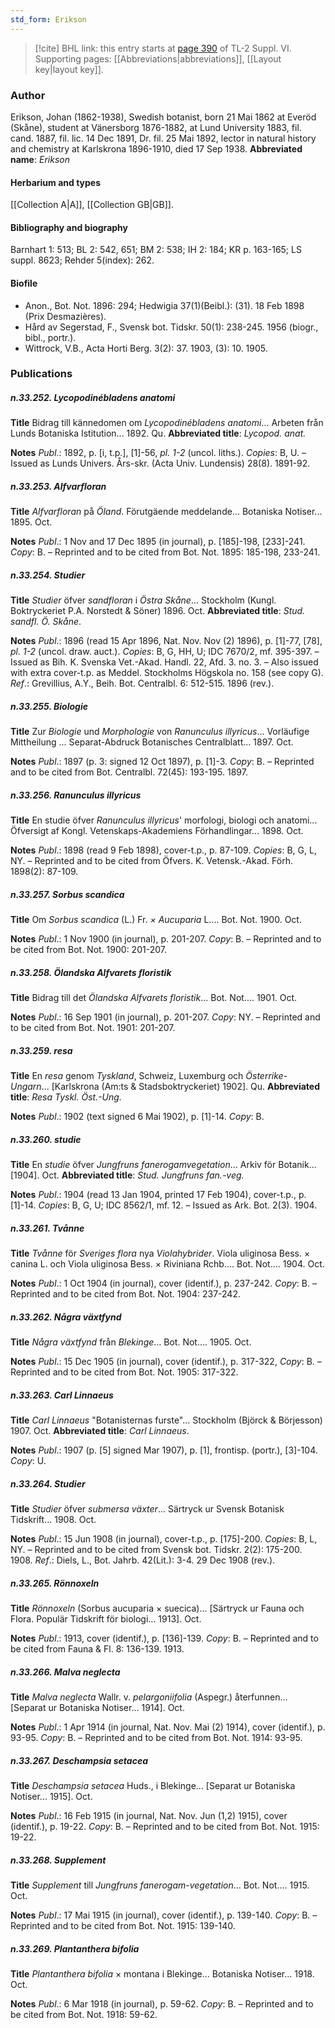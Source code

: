 ```yaml
---
std_form: Erikson
---
```


> [!cite] BHL link: this entry starts at [page 390](https://www.biodiversitylibrary.org/page/33260378) of TL-2 Suppl. VI.
> Supporting pages: [[Abbreviations|abbreviations]], [[Layout key|layout key]].

### Author

Erikson, Johan (1862-1938), Swedish botanist, born 21 Mai 1862 at Everöd (Skåne), student at Vänersborg 1876-1882, at Lund University 1883, fil. cand. 1887, fil. lic. 14 Dec 1891, Dr. fil. 25 Mai 1892, lector in natural history and chemistry at Karlskrona 1896-1910, died 17 Sep 1938. 
**Abbreviated name**: *Erikson*

#### Herbarium and types

[[Collection A|A]], [[Collection GB|GB]].

#### Bibliography and biography

Barnhart 1: 513; BL 2: 542, 651; BM 2: 538; IH 2: 184; KR p. 163-165; LS suppl. 8623; Rehder 5(index): 262.

#### Biofile

- Anon., Bot. Not. 1896: 294; Hedwigia 37(1)(Beibl.): (31). 18 Feb 1898 (Prix Desmazières).
- Hård av Segerstad, F., Svensk bot. Tidskr. 50(1): 238-245. 1956 (biogr., bibl., portr.).
- Wittrock, V.B., Acta Horti Berg. 3(2): 37. 1903, (3): 10. 1905.

### Publications

##### n.33.252. Lycopodinébladens anatomi

**Title**
Bidrag till kännedomen om *Lycopodinébladens anatomi*... Arbeten från Lunds Botaniska Istitution... 1892. Qu.
**Abbreviated title**: *Lycopod. anat.*

**Notes**
*Publ*.: 1892, p. \[i, t.p.\], \[1\]-56, *pl. 1-2* (uncol. liths.). *Copies*: B, U. – Issued as Lunds Univers. Års-skr. (Acta Univ. Lundensis) 28(8). 1891-92.

##### n.33.253. Alfvarfloran

**Title**
*Alfvarfloran* på *Öland*. Förutgäende meddelande... Botaniska Notiser... 1895. Oct.

**Notes**
*Publ*.: 1 Nov and 17 Dec 1895 (in journal), p. \[185\]-198, \[233\]-241. *Copy*: B. – Reprinted and to be cited from Bot. Not. 1895: 185-198, 233-241.

##### n.33.254. Studier

**Title**
*Studier* öfver *sandfloran* i *Östra Skåne*... Stockholm (Kungl. Boktryckeriet P.A. Norstedt & Söner) 1896. Oct.
**Abbreviated title**: *Stud. sandfl. Ö. Skåne*.

**Notes**
*Publ*.: 1896 (read 15 Apr 1896, Nat. Nov. Nov (2) 1896), p. \[1\]-77, \[78\], *pl. 1-2* (uncol. draw. auct.). *Copies*: B, G, HH, U; IDC 7670/2, mf. 395-397. – Issued as Bih. K. Svenska Vet.-Akad. Handl. 22, Afd. 3. no. 3. – Also issued with extra cover-t.p. as Meddel. Stockholms Högskola no. 158 (see copy G).
*Ref*.: Grevillius, A.Y., Beih. Bot. Centralbl. 6: 512-515. 1896 (rev.).

##### n.33.255. Biologie

**Title**
Zur *Biologie* und *Morphologie* von *Ranunculus illyricus*... Vorläufige Mittheilung ... Separat-Abdruck Botanisches Centralblatt... 1897. Oct.

**Notes**
*Publ*.: 1897 (p. 3: signed 12 Oct 1897), p. \[1\]-3. *Copy*: B. – Reprinted and to be cited from Bot. Centralbl. 72(45): 193-195. 1897.

##### n.33.256. Ranunculus illyricus

**Title**
En studie öfver *Ranunculus illyricus*' morfologi, biologi och anatomi... Öfversigt af Kongl. Vetenskaps-Akademiens Förhandlingar... 1898. Oct.

**Notes**
*Publ*.: 1898 (read 9 Feb 1898), cover-t.p., p. 87-109. *Copies*: B, G, L, NY. – Reprinted and to be cited from Öfvers. K. Vetensk.-Akad. Förh. 1898(2): 87-109.

##### n.33.257. Sorbus scandica

**Title**
Om *Sorbus scandica* (L.) Fr. *× Aucuparia* L.... Bot. Not. 1900. Oct.

**Notes**
*Publ*.: 1 Nov 1900 (in journal), p. 201-207. *Copy*: B. – Reprinted and to be cited from Bot. Not. 1900: 201-207.

##### n.33.258. Ölandska Alfvarets floristik

**Title**
Bidrag till det *Ölandska Alfvarets floristik*... Bot. Not.... 1901. Oct.

**Notes**
*Publ*.: 16 Sep 1901 (in journal), p. 201-207. *Copy*: NY. – Reprinted and to be cited from Bot. Not. 1901: 201-207.

##### n.33.259. resa

**Title**
En *resa* genom *Tyskland*, Schweiz, Luxemburg och *Österrike-Ungarn*... \[Karlskrona (Am:ts & Stadsboktryckeriet) 1902\]. Qu.
**Abbreviated title**: *Resa Tyskl. Öst.-Ung.*

**Notes**
*Publ*.: 1902 (text signed 6 Mai 1902), p. \[1\]-14. *Copy*: B.

##### n.33.260. studie

**Title**
En *studie* öfver *Jungfruns fanerogamvegetation*... Arkiv för Botanik... \[1904\]. Oct.
**Abbreviated title**: *Stud. Jungfruns fan.-veg.*

**Notes**
*Publ*.: 1904 (read 13 Jan 1904, printed 17 Feb 1904), cover-t.p., p. \[1\]-14. *Copies*: B, G, U; IDC 8562/1, mf. 12. – Issued as Ark. Bot. 2(3). 1904.

##### n.33.261. Tvånne

**Title**
*Tvånne* för *Sveriges flora* nya *Violahybrider*. Viola uliginosa Bess. × canina L. och Viola uliginosa Bess. × Riviniana Rchb.... Bot. Not.... 1904. Oct.

**Notes**
*Publ*.: 1 Oct 1904 (in journal), cover (identif.), p. 237-242. *Copy*: B. – Reprinted and to be cited from Bot. Not. 1904: 237-242.

##### n.33.262. Några växtfynd

**Title**
*Några växtfynd* från *Blekinge*... Bot. Not.... 1905. Oct.

**Notes**
*Publ*.: 15 Dec 1905 (in journal), cover (identif.), p. 317-322, *Copy*: B. – Reprinted and to be cited from Bot. Not. 1905: 317-322.

##### n.33.263. Carl Linnaeus

**Title**
*Carl Linnaeus* "Botanisternas furste"... Stockholm (Björck & Börjesson) 1907. Oct.
**Abbreviated title**: *Carl Linnaeus*.

**Notes**
*Publ*.: 1907 (p. \[5\] signed Mar 1907), p. \[1\], frontisp. (portr.), \[3\]-104. *Copy*: U.

##### n.33.264. Studier

**Title**
*Studier* öfver *submersa växter*... Särtryck ur Svensk Botanisk Tidskrift... 1908. Oct.

**Notes**
*Publ*.: 15 Jun 1908 (in journal), cover-t.p., p. \[175\]-200. *Copies*: B, L, NY. – Reprinted and to be cited from Svensk bot. Tidskr. 2(2): 175-200. 1908.
*Ref*.: Diels, L., Bot. Jahrb. 42(Lit.): 3-4. 29 Dec 1908 (rev.).

##### n.33.265. Rönnoxeln

**Title**
*Rönnoxeln* (Sorbus aucuparia × suecica)... \[Särtryck ur Fauna och Flora. Populär Tidskrift för biologi... 1913\]. Oct.

**Notes**
*Publ*.: 1913, cover (identif.), p. \[136\]-139. *Copy*: B. – Reprinted and to be cited from Fauna & Fl. 8: 136-139. 1913.

##### n.33.266. Malva neglecta

**Title**
*Malva neglecta* Wallr. v. *pelargoniifolia* (Aspegr.) återfunnen... \[Separat ur Botaniska Notiser... 1914\]. Oct.

**Notes**
*Publ*.: 1 Apr 1914 (in journal, Nat. Nov. Mai (2) 1914), cover (identif.), p. 93-95. *Copy*: B. – Reprinted and to be cited from Bot. Not. 1914: 93-95.

##### n.33.267. Deschampsia setacea

**Title**
*Deschampsia setacea* Huds., i Blekinge... \[Separat ur Botaniska Notiser... 1915\]. Oct.

**Notes**
*Publ*.: 16 Feb 1915 (in journal, Nat. Nov. Jun (1,2) 1915), cover (identif.), p. 19-22. *Copy*: B. – Reprinted and to be cited from Bot. Not. 1915: 19-22.

##### n.33.268. Supplement

**Title**
*Supplement* till *Jungfruns fanerogam-vegetation*... Bot. Not.... 1915. Oct.

**Notes**
*Publ*.: 17 Mai 1915 (in journal), cover (identif.), p. 139-140. *Copy*: B. – Reprinted and to be cited from Bot. Not. 1915: 139-140.

##### n.33.269. Plantanthera bifolia

**Title**
*Plantanthera bifolia* × montana i Blekinge... Botaniska Notiser... 1918. Oct.

**Notes**
*Publ*.: 6 Mar 1918 (in journal), p. 59-62. *Copy*: B. – Reprinted and to be cited from Bot. Not. 1918: 59-62.


